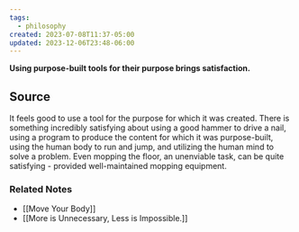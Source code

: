 ```yaml
---
tags:
  - philosophy
created: 2023-07-08T11:37-05:00
updated: 2023-12-06T23:48-06:00
---
```

**Using purpose-built tools for their purpose brings satisfaction.**

## Source


It feels good to use a tool for the purpose for which it was created. There is something incredibly satisfying about using a good hammer to drive a nail, using a program to produce the content for which it was purpose-built, using the human body to run and jump, and utilizing the human mind to solve a problem. Even mopping the floor, an unenviable task, can be quite satisfying - provided well-maintained mopping equipment.

### Related Notes
- [[Move Your Body]]
- [[More is Unnecessary, Less is Impossible.]]